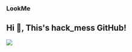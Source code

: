 ### LookMe 

<h2> Hi 👋, This's hack_mess GitHub!</h2>
 
<a href="https://github.com/TestsLing/easy-im">
    <img align="left" src="https://github-readme-stats.vercel.app/api?username=TestsLing&hide=[%22issues%22]&show_icons=true" />
</a>
